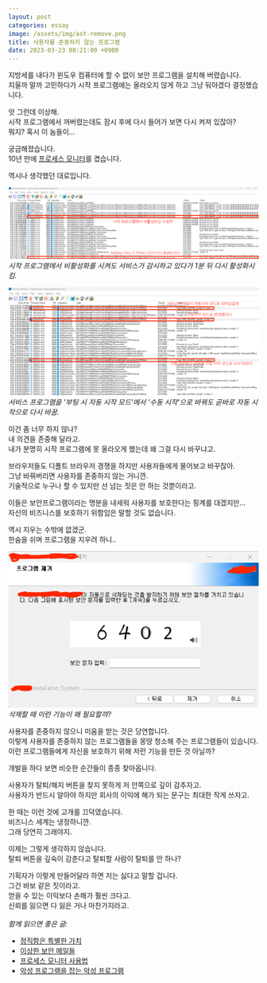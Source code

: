 ```yaml
---
layout: post
categories: essay
image: /assets/img/ast-remove.png
title: 사용자를 존중하지 않는 프로그램
date: 2023-03-23 08:21:00 +0900
---
```


지방세를 내다가 윈도우 컴퓨터에 할 수 없이 보안 프로그램을 설치해 버렸습니다.  
지울까 말까 고민하다가 시작 프로그램에는 올라오지 않게 하고 그냥 둬야겠다 결정했습니다.

앗 그런데 이상해.  
시작 프로그램에서 꺼버렸는데도 잠시 후에 다시 들어가 보면 다시 켜져 있잖아?  
뭐지? 혹시 이 놈들이...

궁금해졌습니다.  
10년 만에 [프로세스 모니터](/essay/2011/01/14/프로세스-모니터-사용법.html)를 켰습니다.

역시나 생각했던 대로입니다.

![](/assets/img/asdsvc-starter.png)  
*시작 프로그램에서 비활성화를 시켜도 서비스가 감시하고 있다가 1분 뒤 다시 활성화시킴.*

![](/assets/img/asdsvc.png)  
*서비스 프로그램을 '부팅 시 자동 시작 모드'에서 '수동 시작'으로 바꿔도 곧바로 자동 시작으로 다시 바꿈.*

이건 좀 너무 하지 않나?  
내 의견을 존중해 달라고.  
내가 분명히 시작 프로그램에 못 올라오게 했는데 왜 그걸 다시 바꾸냐고.

브라우저들도 디폴트 브라우저 경쟁을 하지만 사용자들에게 물어보고 바꾸잖아.  
그냥 바꿔버리면 사용자를 존중하지 않는 거니깐.  
기술적으로 누구나 할 수 있지만 선 넘는 짓은 안 하는 것뿐이라고.

이들은 보안프로그램이라는 명분을 내세워 사용자를 보호한다는 핑계를 대겠지만...  
자신의 비즈니스를 보호하기 위함임은 말할 것도 없습니다.

역시 지우는 수밖에 없겠군.  
한숨을 쉬며 프로그램을 지우려 하니..

![](/assets/img/ast-remove.png)  
*삭제할 때 이런 기능이 왜 필요할까?*

사용자를 존중하지 않으니 미움을 받는 것은 당연합니다.  
이렇게 사용자를 존중하지 않는 프로그램들을 몽땅 청소해 주는 프로그램들이 있습니다.  
이런 프로그램들에게 자신을 보호하기 위해 저런 기능을 만든 것 아닐까?

개발을 하다 보면 비슷한 순간들이 종종 찾아옵니다.

사용자가 탈퇴/해지 버튼을 찾지 못하게 저 안쪽으로 깊이 감추자고.  
사용자가 반드시 알아야 하지만 회사의 이익에 해가 되는 문구는 최대한 작게 쓰자고.

한 때는 이런 것에 고개를 끄덕였습니다.  
비즈니스 세계는 냉정하니깐.  
그래 당연히 그래야지.

이제는 그렇게 생각하지 않습니다.  
탈퇴 버튼을 깊숙이 감춘다고 탈퇴할 사람이 탈퇴를 안 하나?  

기획자가 이렇게 만들어달라 하면 저는 싫다고 말할 겁니다.  
그건 바보 같은 짓이라고.  
얻을 수 있는 이익보다 손해가 훨씬 크다고.  
신뢰를 잃으면 다 잃은 거나 마찬가지라고.
<br>
<br>
*함께 읽으면 좋은 글:*
* [정직함은 특별한 가치](/essay/2023/01/14/honesty-special.html)
* [이상한 보안 메일들](/essay/2018/05/25/weird-secure-emails.html)
* [프로세스 모니터 사용법](/essay/2011/01/14/프로세스-모니터-사용법.html)
* [악성 프로그램을 잡는 악성 프로그램](/essay/2022/04/08/malware.html)